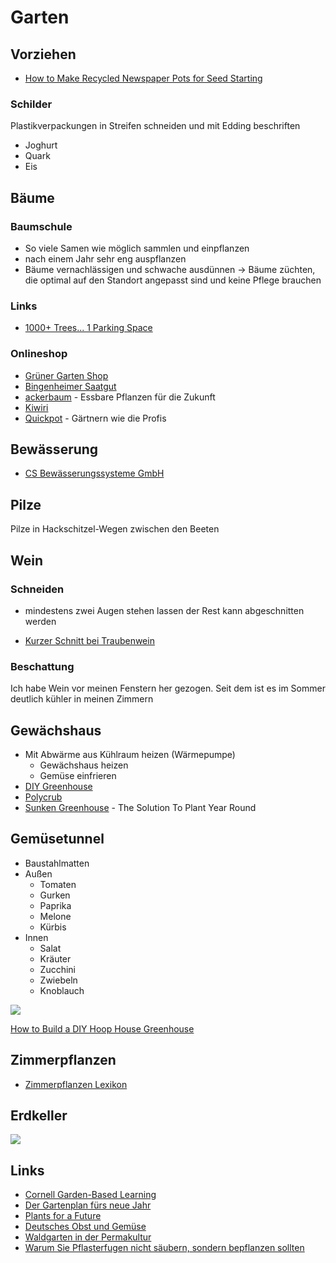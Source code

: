 # Garten

## Vorziehen

- [How to Make Recycled Newspaper Pots for Seed Starting](https://www.gardenbetty.com/how-to-make-recycled-newspaper-pots-for-seed-starting/)

### Schilder

Plastikverpackungen in Streifen schneiden und mit Edding beschriften

- Joghurt
- Quark
- Eis

## Bäume

### Baumschule

- So viele Samen wie möglich sammlen und einpflanzen
- nach einem Jahr sehr eng auspflanzen
- Bäume vernachlässigen und schwache ausdünnen
-> Bäume züchten, die optimal auf den Standort angepasst sind und keine Pflege brauchen

### Links

- [1000+ Trees... 1 Parking Space](https://www.youtube.com/watch?v=sO5ETzQqttg&t=340s)

### Onlineshop

- [Grüner Garten Shop](https://www.gruener-garten-shop.de/)
- [Bingenheimer Saatgut](https://www.bingenheimersaatgut.de/)
- [ackerbaum](https://www.ackerbaum.de/) - Essbare Pflanzen für die Zukunft
- [Kiwiri](https://www.kiwiri.de/)
- [Quickpot](https://www.quickpot.de/) - Gärtnern wie die Profis

## Bewässerung

- [CS Bewässerungssysteme GmbH](https://cs-wss.com)

## Pilze

Pilze in Hackschitzel-Wegen zwischen den Beeten

## Wein

### Schneiden

- mindestens zwei Augen stehen lassen der Rest kann abgeschnitten werden

- [Kurzer Schnitt bei Traubenwein](https://www.fassadengruen.de/uw/weinreben/uw/rebschnitt/uw/traubenwein/traubenwein.html)

### Beschattung

Ich habe Wein vor meinen Fenstern her gezogen. Seit dem ist es im Sommer deutlich kühler in meinen Zimmern

## Gewächshaus

- Mit Abwärme aus Kühlraum heizen (Wärmepumpe)
    + Gewächshaus heizen
    + Gemüse einfrieren
- [DIY Greenhouse](https://www.ana-white.com/woodworking-projects/diy-greenhouse)
- [Polycrub](https://www.polycrub.co.uk/)
- [Sunken Greenhouse](https://thetinylife.com/sunken-greenhouse/) - The Solution To Plant Year Round

## Gemüsetunnel

- Baustahlmatten
- Außen
    + Tomaten
    + Gurken
    + Paprika
    + Melone
    + Kürbis
- Innen
    + Salat
    + Kräuter
    + Zucchini
    + Zwiebeln
    + Knoblauch

![](https://homesteadingfamily.com/wp-content/uploads/2020/05/bean-tunnel-filled-with-crops.jpg)

[How to Build a DIY Hoop House Greenhouse](https://homesteadingfamily.com/diy-bean-tunnel-or-hoop-house/)

## Zimmerpflanzen

- [Zimmerpflanzen Lexikon](https://www.123zimmerpflanzen.de/pflege/lexikon)

## Erdkeller

![](https://i.pinimg.com/originals/76/39/f4/7639f4738009c13b23586ccfd4205e7e.jpg)

## Links

- [Cornell Garden-Based Learning](https://gardening.cals.cornell.edu/)
- [Der Gartenplan fürs neue Jahr](https://eatsmarter.de/blogs/gruene-beete/der-gartenplan-fuers-neue-jahr)
- [Plants for a Future](https://pfaf.org/user/plantsearch.aspx)
- [Deutsches Obst und Gemüse](https://deutsches-obst-und-gemuese.de/?s=&category_id_0=403&category_id_1=403&type=post&last_category_id=403)
- [Waldgarten in der Permakultur](https://permakultur-konkret.ch/umsetzung-uebersicht/permakultur-elemente/gartenformen/)
- [Warum Sie Pflasterfugen nicht säubern, sondern bepflanzen sollten](https://www.geo.de/natur/unkraut-aus-fugen-entfernen-war-gestern--mit-5-pflanzen-werden-sie-zum-hingucker-33462646.html?utm_source=pocket-newtab-global-de-DE)
